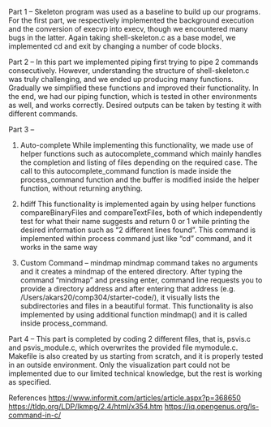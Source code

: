 Part 1 –
Skeleton program was used as a baseline to build up our programs. For the first part, we
respectively implemented the background execution and the conversion of execvp into execv,
though we encountered many bugs in the latter. Again taking shell-skeleton.c as a base model,
we implemented cd and exit by changing a number of code blocks.


Part 2 –
In this part we implemented piping first trying to pipe 2 commands consecutively. However,
understanding the structure of shell-skeleton.c was truly challenging, and we ended up
producing many functions. Gradually we simplified these functions and improved their
functionality. In the end, we had our piping function, which is tested in other environments as
well, and works correctly. Desired outputs can be taken by testing it with different commands.


Part 3 –

1. Auto-complete
While implementing this functionality, we made use of helper functions such as
autocomplete_command which mainly handles the completion and listing of files depending
on the required case. The call to this autocomplete_command function is made inside the
process_command function and the buffer is modified inside the helper function, without
returning anything.

2. hdiff
This functionality is implemented again by using helper functions compareBinaryFiles and
compareTextFiles, both of which independently test for what their name suggests and return 0
or 1 while printing the desired information such as “2 different lines found”. This command is
implemented within process command just like “cd” command, and it works in the same way

3. Custom Command – mindmap
mindmap command takes no arguments and it creates a mindmap of the entered directory.
After typing the command “mindmap” and pressing enter, command line requests you to
provide a directory address and after entering that address (e.g.
/Users/akars20/comp304/starter-code/), it visually lists the subdirectories and files in a
beautiful format. This functionality is also implemented by using additional function
mindmap() and it is called inside process_command.


Part 4 –
This part is completed by coding 2 different files, that is, psvis.c and psvis_module.c, which
overwrites the provided file mymodule.c. Makefile is also created by us starting from scratch,
and it is properly tested in an outside environment. Only the visualization part could not be
implemented due to our limited technical knowledge, but the rest is working as specified.


References
https://www.informit.com/articles/article.aspx?p=368650
https://tldp.org/LDP/lkmpg/2.4/html/x354.htm
https://iq.opengenus.org/ls-command-in-c/
